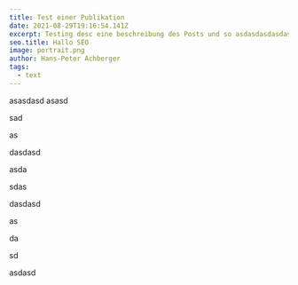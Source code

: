 ```yaml
---
title: Test einer Publikation
date: 2021-08-29T19:16:54.141Z
excerpt: Testing desc eine beschreibung des Posts und so asdasdasdasdasdasd
seo.title: Hallo SEO
image: portrait.png
author: Hans-Peter Achberger
tags:
  - text
---
```


asasdasd asasd

sad

as

dasdasd

asda

sdas

dasdasd

as

da

sd

asdasd
